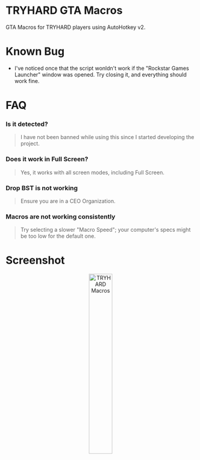 # TRYHARD GTA Macros

GTA Macros for TRYHARD players using AutoHotkey v2.

# Known Bug

- I've noticed once that the script wonldn't work if the "Rockstar Games Launcher" window was opened. Try closing it, and everything should work fine.

# FAQ

### Is it detected?

> I have not been banned while using this since I started developing the project.

### Does it work in Full Screen?

> Yes, it works with all screen modes, including Full Screen.

### Drop BST is not working

> Ensure you are in a CEO Organization.

### Macros are not working consistently

> Try selecting a slower "Macro Speed"; your computer's specs might be too low for the default one.

# Screenshot

<div align="center">
  <img src="https://github.com/user-attachments/assets/0697b029-50cb-4b8a-bd07-691aecc8a0c2" alt="TRYHARD Macros" style="width: 35%;">
</div>
